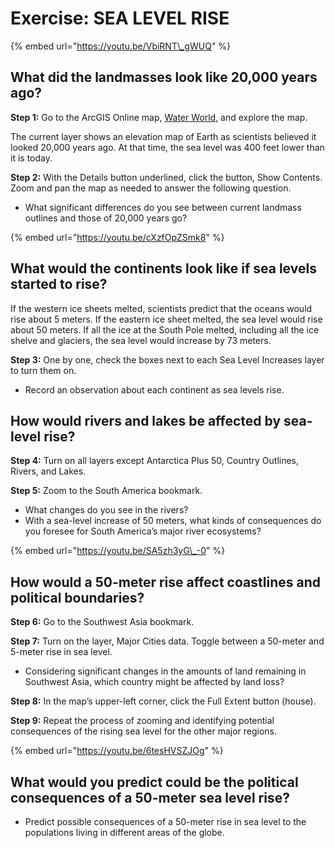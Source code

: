 # Exercise: SEA LEVEL RISE

{% embed url="https://youtu.be/VbiRNT\_gWUQ" %}

## What did the landmasses look like 20,000 years ago?

**Step 1:** Go to the ArcGIS Online map, [Water World](https://education.maps.arcgis.com/home/webmap/viewer.html?webmap=3ecc07b355494661b7c6ec849089da64), and explore the map.

The current layer shows an elevation map of Earth as scientists believed it looked 20,000 years ago. At that time, the sea level was 400 feet lower than it is today.

**Step 2:** With the Details button underlined, click the button, Show Contents. Zoom and pan the map as needed to answer the following question.

* What significant differences do you see between current landmass outlines and those of 20,000 years go?

{% embed url="https://youtu.be/cXzfOpZSmk8" %}

## What would the continents look like if sea levels started to rise?

If the western ice sheets melted, scientists predict that the oceans would rise about 5 meters. If the eastern ice sheet melted, the sea level would rise about 50 meters. If all the ice at the South Pole melted, including all the ice shelve and glaciers, the sea level would increase by 73 meters.

**Step 3:** One by one, check the boxes next to each Sea Level Increases layer to turn them on.

* Record an observation about each continent as sea levels rise.

## How would rivers and lakes be affected by sea-level rise?

**Step 4:** Turn on all layers except Antarctica Plus 50, Country Outlines, Rivers, and Lakes.

**Step 5:** Zoom to the South America bookmark.

* What changes do you see in the rivers?
* With a sea-level increase of 50 meters, what kinds of consequences do you foresee for South America’s major river ecosystems?

{% embed url="https://youtu.be/SA5zh3yG\_-0" %}

## How would a 50-meter rise affect coastlines and political boundaries?

**Step 6:** Go to the Southwest Asia bookmark.

**Step 7:** Turn on the layer, Major Cities data. Toggle between a 50-meter and 5-meter rise in sea level.

* Considering significant changes in the amounts of land remaining in Southwest Asia, which country might be affected by land loss?

**Step 8:** In the map’s upper-left corner, click the Full Extent button \(house\).

**Step 9:** Repeat the process of zooming and identifying potential consequences of the rising sea level for the other major regions.

{% embed url="https://youtu.be/6tesHVSZJOg" %}

## What would you predict could be the political consequences of a 50-meter sea level rise?

* Predict possible consequences of a 50-meter rise in sea level to the populations living in different areas of the globe.

